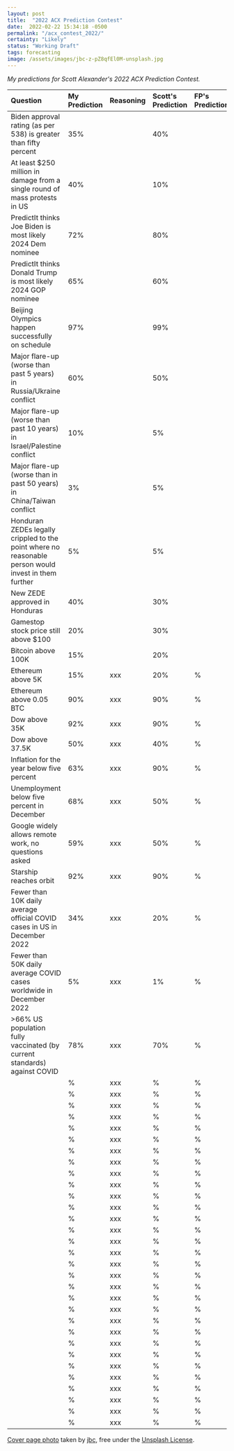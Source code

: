 ```yaml
---
layout: post
title:  "2022 ACX Prediction Contest"
date:  2022-02-22 15:34:18 -0500
permalink: "/acx_contest_2022/"
certainty: "Likely"
status: "Working Draft"
tags: forecasting
image: /assets/images/jbc-z-pZ8qfEl0M-unsplash.jpg
---
```


_My predictions for Scott Alexander's 2022 ACX Prediction Contest._

|Question|My Prediction|Reasoning|Scott's Prediction|FP's Prediction|Yglesias's Predictions|Outcome|
|:---|:---|:---|:---|:---|:---|:---|
|Biden approval rating (as per 538) is greater than fifty percent|35%||40%||||
|At least $250 million in damage from a single round of mass protests in US|40%||10%||||
|PredictIt thinks Joe Biden is most likely 2024 Dem nominee|72%||80%||||
|PredictIt thinks Donald Trump is most likely 2024 GOP nominee|65%||60%||||
|Beijing Olympics happen successfully on schedule|97%||99%||||
|Major flare-up (worse than past 5 years) in Russia/Ukraine conflict|60%||50%||40%||
|Major flare-up (worse than past 10 years) in Israel/Palestine conflict|10%||5%||||
|Major flare-up (worse than in past 50 years) in China/Taiwan conflict|3%||5%||||
|Honduran ZEDEs legally crippled to the point where no reasonable person would invest in them further|5%||5%||||
|New ZEDE approved in Honduras|40%||30%||||
|Gamestop stock price still above $100|20%||30%||||
|Bitcoin above 100K|15%||20%||||
|Ethereum above 5K|15%| xxx |20%|%|%||
|Ethereum above 0.05 BTC|90%| xxx |90%|%|%||
|Dow above 35K|92%| xxx |90%|%|%||
|Dow above 37.5K|50%| xxx |40%|%|%||
|Inflation for the year below five percent|63%| xxx |90%|%|%||
|Unemployment below five percent in December|68%| xxx |50%|%|%||
|Google widely allows remote work, no questions asked |59%| xxx |50%|%|%||
|Starship reaches orbit |92%| xxx |90%|%|%||
|Fewer than 10K daily average official COVID cases in US in December 2022|34%| xxx |20%|%|%||
|Fewer than 50K daily average COVID cases worldwide in December 2022|5%| xxx |1%|%|%||
|>66% US population fully vaccinated (by current standards) against COVID|78%| xxx |70%|%|%||
||%| xxx |%|%|%||
||%| xxx |%|%|%||
||%| xxx |%|%|%||
||%| xxx |%|%|%||
||%| xxx |%|%|%||
||%| xxx |%|%|%||
||%| xxx |%|%|%||
||%| xxx |%|%|%||
||%| xxx |%|%|%||
||%| xxx |%|%|%||
||%| xxx |%|%|%||
||%| xxx |%|%|%||
||%| xxx |%|%|%||
||%| xxx |%|%|%||
||%| xxx |%|%|%||
||%| xxx |%|%|%||
||%| xxx |%|%|%||
||%| xxx |%|%|%||
||%| xxx |%|%|%||
||%| xxx |%|%|%||
||%| xxx |%|%|%||
||%| xxx |%|%|%||
||%| xxx |%|%|%||
||%| xxx |%|%|%||
||%| xxx |%|%|%||
||%| xxx |%|%|%||
||%| xxx |%|%|%||
||%| xxx |%|%|%||
||%| xxx |%|%|%||
||%| xxx |%|%|%||
||%| xxx |%|%|%||


<!-- Describe the contest
Perform calibration
Perform hypothetical bets
Include after explanation
Brier Score
Color coat the table to reflect the confidence and how wrong
you were-->

[Cover page photo](https://unsplash.com/photos/z-pZ8qfEl0M) taken by [jbc](https://unsplash.com/@jbcphotography), free under the [Unsplash License](https://unsplash.com/license).
